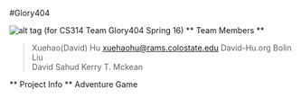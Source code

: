 #Glory404 

![alt tag](http://www.chapelofgrace.org.uk/wp-content/uploads/2012/07/glory.jpg)
(for CS314 Team Glory404 Spring 16)
** Team Members **

>Xuehao(David) Hu   xuehaohu@rams.colostate.edu  David-Hu.org
>Bolin Liu          
>David Sahud
>Kerry T. Mckean

** Project Info **
Adventure Game